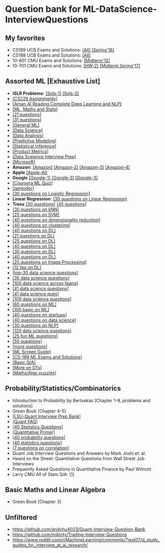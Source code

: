# Question bank for ML-DataScience-InterviewQuestions


## My favorites 
* CS189 UCB Exams and Solutions: [[All]](https://tbp.berkeley.edu/courses/cs/189/) [[Spring'16]](https://people.eecs.berkeley.edu/~jrs/189s16/exam/finals16.pdf)
* CS188 UCB Exams and Solutions: [[All]](https://edge.edx.org/courses/course-v1:Berkeley+CS188+SP17/da534968355145c3839637c0e3c764a2/)
* 10-601 CMU Exams and Solutions: [[Midterm'12]](http://www.cs.cmu.edu/~tom/10601_fall2012/exams/final_solutions.pdf)
* 10-701 CMU Exams and Solutions: [[HW-2]](http://www.cs.cmu.edu/~tom/10601_fall2012/exams/final_solutions.pdf) [[Midterm Spring'17]](https://www.cs.cmu.edu/~epxing/Class/10701/exams/midterm2007s-solution.pdf)

## Assorted ML [Exhaustive List]
* **ISLR Problems:** [[Sols-1]](http://yahwes.github.io/ISLR/) [[Sols-2]](https://blog.princehonest.com/stat-learning/)
* [[CS229 Assignments]](http://cs229.stanford.edu/syllabus-summer2020.html)
* [[Aman AI Reading Complete Deep Learning and NLP]](https://aman.ai/)
* [[ML, Maths and Stats]](https://rstudio-pubs-static.s3.amazonaws.com/172473_91262a8a4188445a8b5e81d5d31c7731.html)
* [[21 questions]](https://www.kdnuggets.com/2016/02/21-data-science-interview-questions-answers.html/3)
* [[31 questions]](https://github.com/iamtodor/data-science-interview-questions-and-answers)
* [[General ML]](https://gist.github.com/felipemoraes/c423d1447ee13585e2270b27f174fb13)
* [[Data Science]](https://www.itshared.org/2015/10/data-science-interview-questions.html)
* [[Data Analysis]](https://github.com/kojino/120-Data-Science-Interview-Questions/blob/master/data-analysis.md)
* [[Predictive Modeling]](https://github.com/kojino/120-Data-Science-Interview-Questions/blob/master/predictive-modeling.md)
* [[Statistical Inference]](https://github.com/kojino/120-Data-Science-Interview-Questions/blob/master/statistical-inference.md)
* [[Product Metrics]](https://github.com/kojino/120-Data-Science-Interview-Questions/blob/master/product-metrics.md)
* [[Data Sceience Interview Prep]](https://github.com/adijo/data-science-prep/blob/master/Daily_Data_Science_Interview_Prep.pdf)
* [[Microsoft]](https://towardsdatascience.com/microsoft-data-science-interview-questions-and-answers-69ccac16bd9b)
* **Amazon:** [[Amazon]](https://towardsdatascience.com/amazon-data-scientist-interview-practice-problems-15b9b86e86c6) [[Amazon-2]](https://www.interviewquery.com/blog-amazon-machine-learning-interview-questions-solutions) [[Amazon-3]](https://medium.com/acing-ai/amazon-ai-interview-questions-acing-the-ai-interview-3ed4e671920f) [[Amazon-4]](http://suyiwang125.blogspot.com/2015/04/amazon.html)
* **Apple** [[Apple-AI]](https://medium.com/acing-ai/apple-ai-interview-questions-acing-the-ai-interview-803a65b0e795)
* **Google** [[Google-1]](https://towardsdatascience.com/googles-data-science-interview-brain-teasers-7f3c1dc4ea7f) [[Google-2]](https://gist.github.com/amaxwell01/3728155) [[Google-3]](https://www.interviewquery.com/blog-google-data-science-interview-questions-and-solutions/)
* [[Coursera ML Quiz]](https://github.com/ngavrish/coursera-machine-learning-1/tree/master/quiz)
* [[Iamtodor]](https://github.com/iamtodor/data-science-interview-questions-and-answers)
* [[30 questions on Logistic Regression]](https://www.analyticsvidhya.com/blog/2017/08/skilltest-logistic-regression/)
* **Linear Regression**: [(30 questions on Linear Regression)](https://www.analyticsvidhya.com/blog/2017/07/30-questions-to-test-a-data-scientist-on-linear-regression/)
* **Trees** [[30 questions]](https://www.analyticsvidhya.com/blog/2017/09/30-questions-test-tree-based-models/) [[45 questions]](https://www.analyticsvidhya.com/blog/2016/12/detailed-solutions-for-skilltest-tree-based-algorithms/)
* [[30 questions on kNN]](https://www.analyticsvidhya.com/blog/2017/09/30-questions-test-k-nearest-neighbors-algorithm/)
* [[25 questions on SVM]](https://www.analyticsvidhya.com/blog/2017/10/svm-skilltest/)
* [[40 questions on dimensionality reduction]](https://www.analyticsvidhya.com/blog/2017/03/questions-dimensionality-reduction-data-scientist/)
* [[40 questions on clustering]](https://www.analyticsvidhya.com/blog/2017/02/test-data-scientist-clustering/)
* [[40 questions on DL]](https://www.analyticsvidhya.com/blog/2017/04/40-questions-test-data-scientist-deep-learning/)
* [[21 questions on DL]](https://www.analyticsvidhya.com/blog/2020/04/comprehensive-popular-deep-learning-interview-questions-answers/)
* [[25 questions on DL]](https://towardsdatascience.com/50-deep-learning-interview-questions-part-1-2-8bbc8a00ec61)
* [[45 questions on DL]](https://www.analyticsvidhya.com/blog/2017/01/must-know-questions-deep-learning/)
* [[30 questions on DL]](https://www.analyticsvidhya.com/blog/2017/08/skilltest-deep-learning/)
* [[40 questions on DL]](https://www.analyticsvidhya.com/blog/2017/04/40-questions-test-data-scientist-deep-learning/)
* [[25 questions on Image Processing]](https://www.analyticsvidhya.com/blog/2017/10/image-skilltest/)
* [[12 faq on DL]](https://www.analyticsvidhya.com/blog/2018/05/deep-learning-faq/)
* [[top-30 data science questions]](https://towardsdatascience.com/top-30-data-science-interview-questions-7dd9a96d3f5c)
* [[35 data science questions]](https://www.edureka.co/blog/interview-questions/data-science-interview-questions/)
* [[100 data science across faang]](https://medium.com/@e22aafa7d95/c5a66186769a)
* [[41 data science questions]](https://www.springboard.com/blog/machine-learning-interview-questions/)
* [[41 data science ques]](https://www.analyticsvidhya.com/blog/2017/05/41-questions-on-statisitics-data-scientists-analysts/)
* [[109 data science questions]](https://www.springboard.com/blog/data-science-interview-questions/)
* [[60 questions on ML]](https://analyticsindiamag.com/60-interview-questions-on-machine-learning/)
* [[100 basic on ML]](https://www.dezyre.com/article/100-data-science-interview-questions-and-answers-general-for-2018/184)
* [[40 questions on startups]](https://www.analyticsvidhya.com/blog/2016/09/40-interview-questions-asked-at-startups-in-machine-learning-data-science/)
* [[40 questions on data science]](https://www.analyticsvidhya.com/blog/2017/04/40-questions-test-data-scientist-machine-learning-solution-skillpower-machine-learning-datafest-2017/)
* [[30 questions on NLP]](https://www.analyticsvidhya.com/blog/2017/07/30-questions-test-data-scientist-natural-language-processing-solution-skilltest-nlp/)
* [[120 data science questions]](https://github.com/kojino/120-Data-Science-Interview-Questions)
* [[25 fun ML questions]](https://medium.com/analytics-vidhya/25-fun-questions-for-a-machine-learning-interview-373b744a4faa)
* [[55 questions]](https://github.com/andrewekhalel/MLQuestions)
* [[more questions]](https://github.com/Sroy20/machine-learning-interview-questions)
* [[ML Screen Guide]](https://docs.google.com/document/d/148hyUHe5p0k0Xk6T4jF_ZOsJFwRviofM5SSUPiFyuMk/edit#)
* [[CS-189 ML Exams and Solutions]](http://snasiriany.me/cs189/)
* [[Basic Q/A]](https://github.com/kalperen/MachineLearningGuide) 
* [[More on DTs]](https://akramz.github.io/Hands-on-Machine-Learning-with-Scikit-Learn-Keras-and-TensorFlow/06.Decision_Trees)
* [[Maths/Algo puzzles]](http://godplaysdice.blogspot.com/)





## Probability/Statistics/Combinatorics
* Introduction to Probability by Bertsekas [Chapter 1-9, problems and solutions]
* Green Book [Chapter 4-5]
* [[LSU-Quant Interview Prep Bank]](https://www.math.lsu.edu/~smolinsk/Quant_Interview_Prep.pdf)
* [[Quant FAQ]](https://www.wallstreetoasis.com/forums/the-massive-list-of-tradingquant-questions-sig-jane-street-citadel-goldman)
* [[40 Statistics Questions]](https://towardsdatascience.com/40-statistics-interview-problems-and-answers-for-data-scientists-6971a02b7eee)
* [[Quantitative Primer]](https://github.com/dwcoder/QuantitativePrimer)
* [[40 probability questions]](https://www.analyticsvidhya.com/blog/2017/04/40-questions-on-probability-for-all-aspiring-data-scientists/)
* [[40 statistics questions]](https://towardsdatascience.com/40-statistics-interview-problems-and-answers-for-data-scientists-6971a02b7eee)
* [[7 questions on correlation]](https://www.analyticsvidhya.com/blog/2015/06/correlation-common-questions/)
* Quant Job Interview Questions and Answers by Mark Joshi et. al.
* Heard on the Street: Quantitative Questions from Wall Street Job Interviews
* Frequently Asked Questions in Quantitative Finance by Paul Wilmott
* Larry CMU All of Stats Q/A: [[1]](http://www.stat.cmu.edu/~larry/=stat325.02/)



## Basic Maths and Linear Algebra
* Green Book [Chapter 3]

## Unfiltered
* https://github.com/andyhu4023/Quant-Interview-Question-Bank
* https://github.com/mikinty/Trading-Interview-Questions
* https://www.reddit.com/r/MachineLearning/comments/7wst07/d_study_guides_for_interview_at_ai_research/

